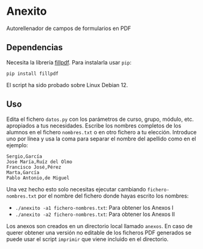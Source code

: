 # Anexito

Autorellenador de campos de formularios en PDF


## Dependencias

Necesita la librería [fillpdf](https://github.com/t-houssian/fillpdf). Para instalarla usar `pip`:

```
pip install fillpdf
```

El script ha sido probado sobre Linux Debian 12.


## Uso

Edita el fichero `datos.py` con los parámetros de curso, grupo, módulo, etc. apropiados a tus necesidades. Escribe los nombres completos de los alumnos en el fichero `nombres.txt` o en otro fichero a tu elección. Introduce uno por línea y usa la coma para separar el nombre del apellido como en el ejemplo:

```
Sergio,García
Jose María,Ruíz del Olmo
Francisco José,Pérez
Marta,García
Pablo Antonio,de Miguel
```

Una vez hecho esto solo necesitas ejecutar cambiando `fichero-nombres.txt` por el nombre del fichero donde hayas escrito los nombres:

* `./anexito -a1 fichero-nombres.txt`: Para obtener los Anexos I
* `./anexito -a2 fichero-nombres.txt`: Para obtener los Anexos II

Los anexos son creados en un directorio local llamado `anexos`. En caso de querer obtener una versión no editable de los ficheros PDF generados se puede usar el script `imprimir` que viene incluido en el directorio. 

